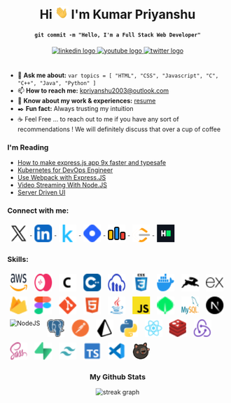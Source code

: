 #### <!-- Header -->

<div align="center">
  <h1>Hi
    <img src="./gif/hi.gif" width="30px" />
    I'm Kumar Priyanshu
  </h1>
  <h4><code>git commit -m "Hello, I'm a Full Stack Web Developer"</code></h4>
</div>

#### <!-- Intro -->

<div align="center">
  <a href="https://www.linkedin.com/in/kpriyanshu2003/" target="blank">
    <img src="https://img.shields.io/static/v1?message=LinkedIn&logo=linkedin&label=&color=0077B5&logoColor=white&labelColor=&style=for-the-badge" height="25" alt="linkedin logo" />
  </a>
  <a href="mailto:kpriyanshu2003@outlook.com" target="blank">
    <img src="https://img.shields.io/static/v1?message=Email&logo=Microsoft&label=&color=0078D4&logoColor=white&labelColor=&style=for-the-badge" height="25" alt="youtube logo" />
  </a>
  <a href="https://twitter.com/kpriyanshu2003" target="blank">
    <img src="https://img.shields.io/static/v1?message=X ( Twitter )&logo=x&label=&color=1DA1F2&logoColor=white&labelColor=&style=for-the-badge" height="25" alt="twitter logo" />
  </a>
</div>

# <!-- Introduction -->

- 💬 **Ask me about:** `var topics = [ "HTML", "CSS", "Javascript", "C", "C++", "Java", "Python" ]`
- 📫 **How to reach me:** [kpriyanshu2003@outlook.com](mailto:kpriyanshu2003@outlook.com)
- 📄 **Know about my work & experiences:** [resume](https://drive.google.com/file/d/1-zJ2OBriv3l1Y2ih8u6d8L0-rZJt6PNo/view?usp=drive_link)
- ✒️ **Fun fact:** Always trusting my intuition
- ☕ Feel Free ... to reach out to me if you have any sort of recommendations ! We will definitely discuss that over a cup of coffee

### I'm Reading

- [How to make express.js app 9x faster and typesafe](https://dev.to/encore/how-to-make-your-express-app-9x-faster-and-type-safe-1nd5)
- [Kubernetes for DevOps Engineer](https://itnext.io/5-advanced-kubernetes-operators-every-devops-engineer-should-know-about-ab46bdc1c7d5)
- [Use Webpack with Express.JS](https://its-amit.medium.com/how-to-make-build-for-express-js-node-js-using-webpack-and-deployment-on-docker-9cd219ba24a2)
- [Video Streaming With Node.JS](https://medium.com/@HoseungJang/video-streaming-with-node-js-9401213a04e7)
- [Server Driven UI](https://medium.com/swlh/server-driven-ui-and-some-herbs-f17f01aa7794)

#### <!-- Social -->

<div align="left">
  <h3>Connect with me:</h3>
  <a href="https://twitter.com/kpriyansh2003" target="blank">
    <img src="./icons/twitter.svg" align="center" alt="kpriyansh2003" height="40" width="40" style="vectical-align:top; margin: 4px; padding: 2px; aspect-ration: 1/1" />
  </a>
  <a href="https://linkedin.com/in/kpriyanshu2003" target="blank">
    <img src="./icons/linkedin.svg" align="center" alt="kpriyanshu2003" height="40" width="40" style="vectical-align:top; margin: 4px; padding: 2px; aspect-ration: 1/1" />
  </a>
  <a href="https://kaggle.com/kpriyanshu2003" target="blank">
    <img src="./icons/kaggle.svg" align="center" alt="kpriyanshu2003" height="40" width="40" style="vectical-align:top; margin: 4px; padding: 2px; aspect-ration: 1/1" />
  </a>
  <a href="https://hashnode.com/@kpriyanshu" target="blank">
    <img src="./icons/hashnode.svg" align="center" alt="kpriyanshu" height="40" width="40" style="vectical-align:top; margin: 4px; padding: 2px; aspect-ration: 1/1" />
  </a>
  <a href="https://codeforces.com/profile/kpriyanshu2003" target="blank">
    <img src="./icons/codeforces.svg" align="center" alt="kpriyanshu2003" height="40" width="40" style="vectical-align:top; margin: 4px; padding: 2px; aspect-ration: 1/1" />
  </a>
  <a href="https://leetcode.com/u/kpriyanshu2003/" target="blank">
    <img src="./icons/leetcode.svg" align="center" alt="kpriyanshu2003" height="40" width="40" style="vectical-align:top; margin: 4px; padding: 2px; aspect-ration: 1/1" />
  </a>
  <a href="https://www.hackerrank.com/profile/kpriyanshu2003" target="blank">
    <img src="./icons/hackerrank.svg" align="center" alt="kpriyanshu2003" height="40" width="40" style="vectical-align:top; margin: 4px; padding: 2px; aspect-ration: 1/1" />
  </a>
</div>

#### <!-- Skills -->

<div align="left">
  <h3>Skills:</h3>
  <img src="./icons/aws.svg" alt="AWS" height="40" widht="40" style="vertical-align:top; margin:4px; padding: 2px; aspect-ratio:1/1" />
  <img src="./icons/appwrite.svg" alt="Appwrite" height="40" widht="40" style="vertical-align:top; margin:4px; padding: 2px; aspect-ratio:1/1" />
  <img src="./icons/c.svg" alt="C" height="40" widht="40" style="vertical-align:top; margin:4px; padding: 2px; aspect-ratio:1/1" />
  <img src="./icons/cpp.svg" alt="C++" height="40" widht="40" style="vertical-align:top; margin:4px; padding: 2px; aspect-ratio:1/1" />
  <img src="./icons/cloudinary.svg" alt="Cloudinary" height="40" widht="40" style="vertical-align:top; margin:4px; padding: 2px; aspect-ratio:1/1" />
  <img src="./icons/css.svg" alt="CSS" height="40" widht="40" style="vertical-align:top; margin:4px; padding: 2px; aspect-ratio:1/1" />
  <img src="./icons/docker.svg" alt="Docker" height="40" widht="40" style="vertical-align:top; margin:4px; padding: 2px; aspect-ratio:1/1" />
  <img src="./icons/directus.svg" alt="Directus" height="40" widht="40" style="vertical-align:top; margin:4px; padding: 2px; aspect-ratio:1/1" />
  <img src="./icons/express.svg" alt="ExpressJS" height="40" widht="40" style="vertical-align:top; margin:4px; padding: 2px; aspect-ratio:1/1" />
  <img src="./icons/firebase.svg" alt="Firebase" height="40" widht="40" style="vertical-align:top; margin:4px; padding: 2px; aspect-ratio:1/1" />
  <img src="./icons/figma.svg" alt="Figma" height="40" widht="40" style="vertical-align:top; margin:4px; padding: 2px; aspect-ratio:1/1" />
  <img src="./icons/git.svg" alt="Git" height="40" widht="40" style="vertical-align:top; margin:4px; padding: 2px; aspect-ratio:1/1" />
  <img src="./icons/html.svg" alt="HTML" height="40" widht="40" style="vertical-align:top; margin:4px; padding: 2px; aspect-ratio:1/1" />
  <img src="./icons/java.svg" alt="Java" height="40" widht="40" style="vertical-align:top; margin:4px; padding: 2px; aspect-ratio:1/1" />
  <img src="./icons/javascript.svg" alt="Javascript" height="40" widht="40" style="vertical-align:top; margin:4px; padding: 2px; aspect-ratio:1/1" />
  <img src="./icons/mongodb.svg" alt="MongoDB" height="40" widht="40" style="vertical-align:top; margin:4px; padding: 2px; aspect-ratio:1/1" />
  <img src="./icons/mysql.svg" alt="MySQL" height="40" widht="40" style="vertical-align:top; margin:4px; padding: 2px; aspect-ratio:1/1" />
  <img src="./icons/nextjs.svg" alt="NextJS" height="40" widht="40" style="vertical-align:top; margin:4px; padding: 2px; aspect-ratio:1/1" />
  <img src="./icons/node.svg" alt="NodeJS" height="40" widht="40" style="vertical-align:top; margin:4px; padding: 2px; aspect-ratio:1/1" />
  <img src="./icons/postgresql.svg" alt="PostgreSQL" height="40" widht="40" style="vertical-align:top; margin:4px; padding: 2px; aspect-ratio:1/1" />
  <img src="./icons/postman.svg" alt="Postman" height="40" widht="40" style="vertical-align:top; margin:4px; padding: 2px; aspect-ratio:1/1" />
  <img src="./icons/prisma.svg" alt="Prisma" height="40" widht="40" style="vertical-align:top; margin:4px; padding: 2px; aspect-ratio:1/1" />
  <img src="./icons/python.svg" alt="Python" height="40" widht="40" style="vertical-align:top; margin:4px; padding: 2px; aspect-ratio:1/1" />
  <img src="./icons/reactjs.svg" alt="ReactJS" height="40" widht="40" style="vertical-align:top; margin:4px; padding: 2px; aspect-ratio:1/1" />
  <img src="./icons/redis.svg" alt="Redis" height="40" widht="40" style="vertical-align:top; margin:4px; padding: 2px; aspect-ratio:1/1" />
  <img src="./icons/redux.svg" alt="Redux" height="40" widht="40" style="vertical-align:top; margin:4px; padding: 2px; aspect-ratio:1/1" />
  <img src="./icons/sass.svg" alt="Sass" height="40" widht="40" style="vertical-align:top; margin:4px; padding: 2px; aspect-ratio:1/1" />
  <img src="./icons/supabase.svg" alt="Supabase" height="40" widht="40" style="vertical-align:top; margin:4px; padding: 2px; aspect-ratio:1/1" />
  <img src="./icons/tailwind.svg" alt="Tailwind" height="40" widht="40" style="vertical-align:top; margin:4px; padding: 2px; aspect-ratio:1/1" />
  <img src="./icons/typescript.svg" alt="Typescript" height="40" widht="40" style="vertical-align:top; margin:4px; padding: 2px; aspect-ratio:1/1" />
  <img src="./icons/vscode.svg" alt="VSCode" height="40" widht="40" style="vertical-align:top; margin:4px; padding: 2px; aspect-ratio:1/1" />
  <img src="./icons/zustand.svg" alt="Zustand" height="40" widht="40" style="vertical-align:top; margin:4px; padding: 2px; aspect-ratio:1/1" />
</div>

#### <!-- Stats -->

<div align="center">
  <h3>My Github Stats</h3>
  <img src="https://streak-stats.demolab.com?user=kpriyanshu2003&locale=en&mode=daily&theme=dark&hide_border=false&border_radius=5&order=3"
  height="220" alt="streak graph" />
</div>

<!-- <h3 align="left">Support:</h3> -->
<!-- <p><a href="https://www.buymeacoffee.com/kpriyanshu"> <img align="center" src="https://cdn.buymeacoffee.com/buttons/v2/default-yellow.png" height="50" width="210" alt="kpriyanshu /></a></p> -->
